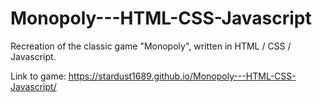 # Monopoly---HTML-CSS-Javascript

Recreation of the classic game "Monopoly", written in HTML / CSS / Javascript.

Link to game: https://stardust1689.github.io/Monopoly---HTML-CSS-Javascript/
